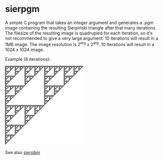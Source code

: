 # sierpgm
A simple C program that takes an integer argument and generates a .pgm image containing the resulting Sierpiński triangle after that many iterations. The filesize of the resulting image is quadrupled for each iteration, so it's not recommended to give a very large argument. 10 iterations will result in a 1MB image. The image resolution is 2<sup>arg</sup> x 2<sup>arg</sup>. 10 iterations will result in a 1024 x 1024 image.

Example (8 iterations):

![](example.bmp)


See also [sierpbm](https://github.com/martinkauppinen/sierpbm)
